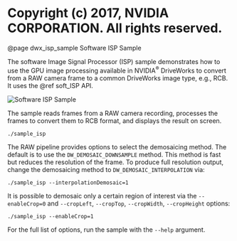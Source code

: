 # Copyright (c) 2017, NVIDIA CORPORATION.  All rights reserved.

@page dwx_isp_sample Software ISP Sample

The software Image Signal Processor (ISP) sample demonstrates how to use the GPU image processing available in
NVIDIA<sup>&reg;</sup> DriveWorks to convert from a RAW camera frame to a common DriveWorks image
type, e.g., RCB. It uses the @ref soft_ISP API.

![Software ISP Sample](sample_raw_pipeline.png)

The sample reads frames from a RAW camera recording, processes the frames to
convert them to RCB format, and displays the result on screen.

    ./sample_isp

The RAW pipeline provides options to select the demosaicing method. The default
is to use the `DW_DEMOSAIC_DOWNSAMPLE` method. This method is fast but reduces
the resolution of the frame. To produce full resolution output, change the
demosaicing method to `DW_DEMOSAIC_INTERPOLATION` via:

    ./sample_isp --interpolationDemosaic=1

It is possible to demosaic only a certain region of interest via the
`--enableCrop=0` and `--cropLeft`, `--cropTop`, `--cropWidth`, `--cropHeight`
options:

    ./sample_isp --enableCrop=1

For the full list of options, run the sample with the `--help` argument.
